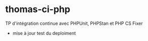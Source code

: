 # thomas-ci-php
TP d'intégration continue avec PHPUnit, PHPStan et PHP CS Fixer
- mise à jour test du deploiment

